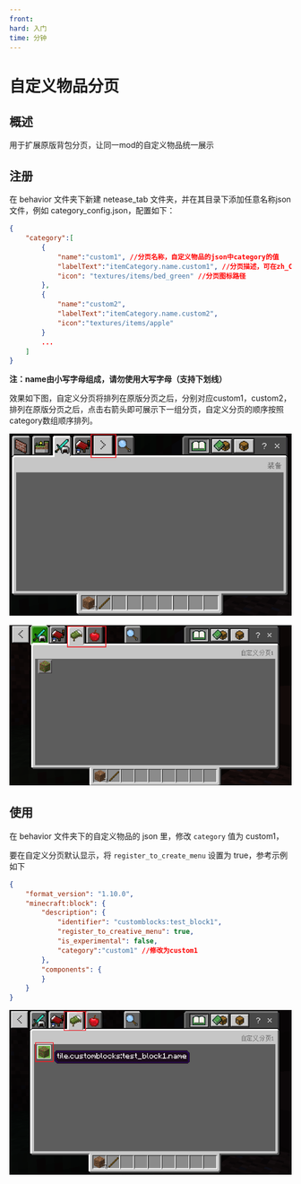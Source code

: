 ```yaml
---
front: 
hard: 入门
time: 分钟
---
```


# 自定义物品分页

## 概述

用于扩展原版背包分页，让同一mod的自定义物品统一展示

## 注册

在 behavior 文件夹下新建 netease_tab 文件夹，并在其目录下添加任意名称json 文件，例如 category_config.json，配置如下：

```json
{
    "category":[
        {
            "name":"custom1", //分页名称，自定义物品的json中category的值
            "labelText":"itemCategory.name.custom1", //分页描述，可在zh_CN.lang中设置中文名称
            "icon": "textures/items/bed_green" //分页图标路径
        },
        {
            "name":"custom2",
            "labelText":"itemCategory.name.custom2",
            "icon":"textures/items/apple"
        }
        ...
    ]
}
```

 **注：name由小写字母组成，请勿使用大写字母（支持下划线）**

效果如下图，自定义分页将排列在原版分页之后，分别对应custom1，custom2，排列在原版分页之后，点击右箭头即可展示下一组分页，自定义分页的顺序按照category数组顺序排列。

![image-20210727153920711](./picture/custom_category1.png)

![image-20210727154037383](./picture/custom_category2.png)




## 使用

在 behavior 文件夹下的自定义物品的 json 里，修改 `category` 值为 custom1，

要在自定义分页默认显示，将 `register_to_create_menu` 设置为 true，参考示例如下

```json
{
	"format_version": "1.10.0",
	"minecraft:block": {
		"description": {
			"identifier": "customblocks:test_block1",
			"register_to_creative_menu": true,
			"is_experimental": false,
			"category":"custom1" //修改为custom1
		},
		"components": {
		}
	}
}
```

![image-20210727153819654](./picture/custom_category3.png)